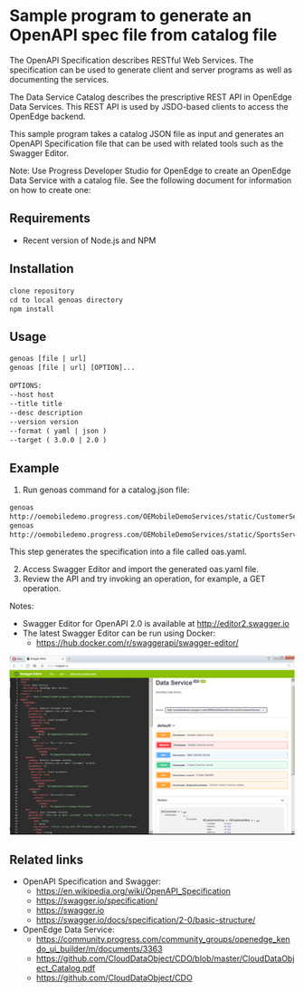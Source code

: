 # Sample program to generate an OpenAPI spec file from catalog file

The OpenAPI Specification describes RESTful Web Services. The specification can be used to generate client and server programs as well as documenting the services.

The Data Service Catalog describes the prescriptive REST API in OpenEdge Data Services. This REST API is used by JSDO-based clients to access the OpenEdge backend.

This sample program takes a catalog JSON file as input and generates an OpenAPI Specification file that can be used with related tools such as the Swagger Editor.

Note: Use Progress Developer Studio for OpenEdge to create an OpenEdge Data Service with a catalog file. See the following document for information on how to create one:

## Requirements
* Recent version of Node.js and NPM

## Installation

```
clone repository
cd to local genoas directory
npm install
```
## Usage
```
genoas [file | url]
genoas [file | url] [OPTION]... 

OPTIONS:
--host host
--title title
--desc description
--version version
--format ( yaml | json )
--target ( 3.0.0 | 2.0 )
```

## Example
1. Run genoas command for a catalog.json file:
```
genoas http://oemobiledemo.progress.com/OEMobileDemoServices/static/CustomerService.json
genoas http://oemobiledemo.progress.com/OEMobileDemoServices/static/SportsService.json
```
This step generates the specification into a file called oas.yaml.

2. Access Swagger Editor and import the generated oas.yaml file.
3. Review the API and try invoking an operation, for example, a GET operation.

Notes:
* Swagger Editor for OpenAPI 2.0 is available at http://editor2.swagger.io
* The latest Swagger Editor can be run using Docker:
    * https://hub.docker.com/r/swaggerapi/swagger-editor/

![Swagger Editor](genoas.png "Swagger Editor showing generated spec")

## Related links

* OpenAPI Specification and Swagger:
    - https://en.wikipedia.org/wiki/OpenAPI_Specification
    - https://swagger.io/specification/
    - https://swagger.io
    - https://swagger.io/docs/specification/2-0/basic-structure/    
* OpenEdge Data Service:
    - https://community.progress.com/community_groups/openedge_kendo_ui_builder/m/documents/3363
    - https://github.com/CloudDataObject/CDO/blob/master/CloudDataObject_Catalog.pdf
    - https://github.com/CloudDataObject/CDO

